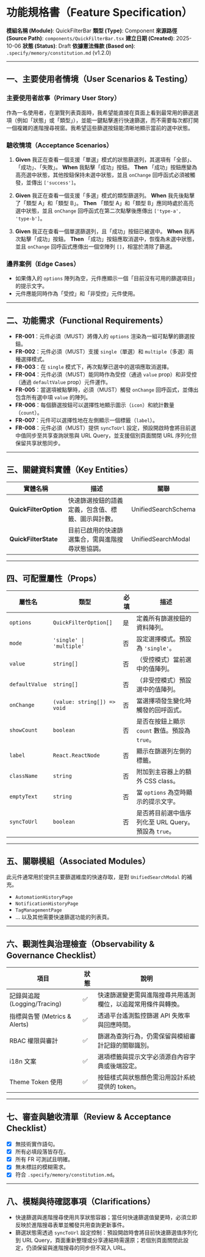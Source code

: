 # 功能規格書（Feature Specification）

**模組名稱 (Module)**: QuickFilterBar
**類型 (Type)**: Component
**來源路徑 (Source Path)**: `components/QuickFilterBar.tsx`
**建立日期 (Created)**: 2025-10-06
**狀態 (Status)**: Draft
**依據憲法條款 (Based on)**: `.specify/memory/constitution.md` (v1.2.0)

---

## 一、主要使用者情境（User Scenarios & Testing）

### 主要使用者故事（Primary User Story）
作為一名使用者，在瀏覽列表頁面時，我希望能直接在頁面上看到最常用的篩選選項（例如「狀態」或「類型」），並能一鍵點擊進行快速篩選，而不需要每次都打開一個複雜的進階搜尋視窗。我希望這些篩選按鈕能清晰地顯示當前的選中狀態。

### 驗收情境（Acceptance Scenarios）
1.  **Given** 我正在查看一個支援「單選」模式的狀態篩選列，其選項有「全部」、「成功」、「失敗」。
    **When** 我點擊「成功」按鈕。
    **Then** 「成功」按鈕應變為高亮選中狀態，其他按鈕保持未選中狀態，並且 `onChange` 回呼函式必須被觸發，並傳出 `['success']`。

2.  **Given** 我正在查看一個支援「多選」模式的類型篩選列。
    **When** 我先後點擊了「類型 A」和「類型 B」。
    **Then** 「類型 A」和「類型 B」應同時處於高亮選中狀態，並且 `onChange` 回呼函式在第二次點擊後應傳出 `['type-a', 'type-b']`。

3.  **Given** 我正在查看一個單選篩選列，且「成功」按鈕已被選中。
    **When** 我再次點擊「成功」按鈕。
    **Then** 「成功」按鈕應取消選中，恢復為未選中狀態，並且 `onChange` 回呼函式應傳出一個空陣列 `[]`，相當於清除了篩選。

### 邊界案例（Edge Cases）
- 如果傳入的 `options` 陣列為空，元件應顯示一個「目前沒有可用的篩選項目」的提示文字。
- 元件應能同時作為「受控」和「非受控」元件使用。

---

## 二、功能需求（Functional Requirements）

- **FR-001**：元件必須（MUST）將傳入的 `options` 渲染為一組可點擊的篩選按鈕。
- **FR-002**：元件必須（MUST）支援 `single`（單選）和 `multiple`（多選）兩種選擇模式。
- **FR-003**：在 `single` 模式下，再次點擊已選中的選項應取消選擇。
- **FR-004**：元件必須（MUST）能同時作為受控（通過 `value` prop）和非受控（通過 `defaultValue` prop）元件運作。
- **FR-005**：當選項被點擊時，必須（MUST）觸發 `onChange` 回呼函式，並傳出包含所有選中項 `value` 的陣列。
- **FR-006**：每個篩選按鈕可以選擇性地顯示圖示（`icon`）和統計數量（`count`）。
- **FR-007**：元件可以選擇性地在左側顯示一個標籤（`label`）。
- **FR-008**：元件必須（MUST）提供 `syncToUrl` 設定，預設開啟時會將目前選中值同步至共享查詢狀態與 URL Query，並支援個別頁面關閉 URL 序列化但保留共享狀態同步。

---

## 三、關鍵資料實體（Key Entities）

| 實體名稱 | 描述 | 關聯 |
|---|---|---|
| **QuickFilterOption** | 快速篩選按鈕的語義定義，包含值、標籤、圖示與計數。 | UnifiedSearchSchema |
| **QuickFilterState** | 目前已啟用的快速篩選集合，需與進階搜尋狀態協調。 | UnifiedSearchModal |

---

## 四、可配置屬性（Props）

| 屬性名 | 類型 | 必填 | 描述 |
|---|---|---|---|
| `options` | `QuickFilterOption[]` | 是 | 定義所有篩選按鈕的資料陣列。 |
| `mode` | `'single' \| 'multiple'` | 否 | 設定選擇模式。預設為 `'single'`。 |
| `value` | `string[]` | 否 | （受控模式）當前選中的值陣列。 |
| `defaultValue` | `string[]` | 否 | （非受控模式）預設選中的值陣列。 |
| `onChange` | `(value: string[]) => void` | 否 | 當選擇項發生變化時觸發的回呼函式。 |
| `showCount` | `boolean` | 否 | 是否在按鈕上顯示 `count` 數值。預設為 `true`。 |
| `label` | `React.ReactNode` | 否 | 顯示在篩選列左側的標籤。 |
| `className` | `string` | 否 | 附加到主容器上的額外 CSS class。 |
| `emptyText` | `string` | 否 | 當 `options` 為空時顯示的提示文字。 |
| `syncToUrl` | `boolean` | 否 | 是否將目前選中值序列化至 URL Query。預設為 `true`。 |

---

## 五、關聯模組（Associated Modules）

此元件通常用於提供主要篩選維度的快速存取，是對 `UnifiedSearchModal` 的補充。
- `AutomationHistoryPage`
- `NotificationHistoryPage`
- `TagManagementPage`
- ... 以及其他需要快速篩選功能的列表頁。

---

## 六、觀測性與治理檢查（Observability & Governance Checklist）

| 項目 | 狀態 | 說明 |
|------|------|------|
| 記錄與追蹤 (Logging/Tracing) | ✅ | 快速篩選變更需與進階搜尋共用遙測欄位，以追蹤常用條件與轉換。 |
| 指標與告警 (Metrics & Alerts) | ✅ | 透過平台遙測監控篩選 API 失敗率與回應時間。 |
| RBAC 權限與審計 | ✅ | 篩選為查詢行為，仍需保留與模組審計記錄的關聯識別。 |
| i18n 文案 | ✅ | 選項標籤與提示文字必須源自內容字典或後端設定。 |
| Theme Token 使用 | ✅ | 按鈕樣式與狀態顏色需沿用設計系統提供的 token。 |

---

## 七、審查與驗收清單（Review & Acceptance Checklist）

- [x] 無技術實作語句。
- [x] 所有必填段落皆存在。
- [x] 所有 FR 可測試且明確。
- [x] 無未標註的模糊需求。
- [x] 符合 `.specify/memory/constitution.md`。

---

## 八、模糊與待確認事項（Clarifications）

- 快速篩選與進階搜尋使用共享狀態容器；當任何快速篩選值變更時，必須立即反映於進階搜尋表單並觸發共用查詢更新事件。
- 篩選狀態需透過 `syncToUrl` 設定控制：預設開啟時會將目前快速篩選值序列化到 URL Query，頁面重新整理或分享連結時需還原；若個別頁面關閉此設定，仍須保留與進階搜尋的同步但不寫入 URL。